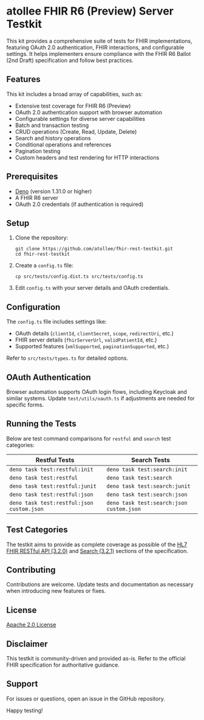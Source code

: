 # atollee FHIR R6 (Preview) Server Testkit

This kit provides a comprehensive suite of tests for FHIR implementations, featuring OAuth 2.0 authentication, FHIR interactions, and configurable settings. It helps implementers ensure compliance with the FHIR R6 Ballot (2nd Draft) specification and follow best practices.

## Features

This kit includes a broad array of capabilities, such as:

- Extensive test coverage for FHIR R6 (Preview)
- OAuth 2.0 authentication support with browser automation
- Configurable settings for diverse server capabilities
- Batch and transaction testing
- CRUD operations (Create, Read, Update, Delete)
- Search and history operations
- Conditional operations and references
- Pagination testing
- Custom headers and test rendering for HTTP interactions

## Prerequisites

- [Deno](https://deno.land/) (version 1.31.0 or higher)
- A FHIR R6 server
- OAuth 2.0 credentials (if authentication is required)

## Setup

1. Clone the repository:
   ```
   git clone https://github.com/atollee/fhir-rest-testkit.git
   cd fhir-rest-testkit
   ```
2. Create a `config.ts` file:
   ```
   cp src/tests/config.dist.ts src/tests/config.ts
   ```
3. Edit `config.ts` with your server details and OAuth credentials.

## Configuration

The `config.ts` file includes settings like:

- OAuth details (`clientId`, `clientSecret`, `scope`, `redirectUri`, etc.)
- FHIR server details (`fhirServerUrl`, `validPatientId`, etc.)
- Supported features (`xmlSupported`, `paginationSupported`, etc.)

Refer to `src/tests/types.ts` for detailed options.

## OAuth Authentication

Browser automation supports OAuth login flows, including Keycloak and similar systems. Update `test/utils/oauth.ts` if adjustments are needed for specific forms.

## Running the Tests

Below are test command comparisons for `restful` and `search` test categories:

| Restful Tests                                | Search Tests                               |
|---------------------------------------------|--------------------------------------------|
| `deno task test:restful:init`               | `deno task test:search:init`              |
| `deno task test:restful`                    | `deno task test:search`                   |
| `deno task test:restful:junit`              | `deno task test:search:junit`             |
| `deno task test:restful:json`               | `deno task test:search:json`              |
| `deno task test:restful:json custom.json`   | `deno task test:search:json custom.json`  |

## Test Categories

The testkit aims to provide as complete coverage as possible of the [HL7 FHIR RESTful API (3.2.0)](https://hl7.org/fhir/6.0.0-ballot2/http.html) and [Search (3.2.1)](https://hl7.org/fhir/6.0.0-ballot2/search.html) sections of the specification.

## Contributing

Contributions are welcome. Update tests and documentation as necessary when introducing new features or fixes.

## License

[Apache 2.0 License](LICENSE)

## Disclaimer

This testkit is community-driven and provided as-is. Refer to the official FHIR specification for authoritative guidance.

## Support

For issues or questions, open an issue in the GitHub repository.

Happy testing!
